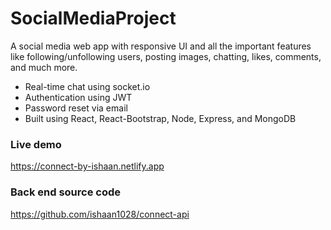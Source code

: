 # SocialMediaProject

<p>A social media web app with responsive UI and all the important features like following/unfollowing users, posting images, chatting, likes, comments, and much more.</p>

- Real-time chat using socket.io
- Authentication using JWT
- Password reset via email
- Built using React, React-Bootstrap, Node, Express, and MongoDB

<h3>Live demo</h3>

https://connect-by-ishaan.netlify.app

<h3>Back end source code</h3>

https://github.com/ishaan1028/connect-api

